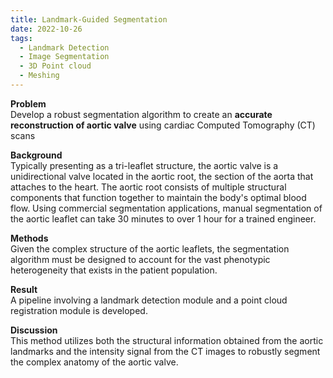 ```yaml
---
title: Landmark-Guided Segmentation
date: 2022-10-26
tags:
  - Landmark Detection
  - Image Segmentation
  - 3D Point cloud
  - Meshing
---
```


**Problem**\
Develop a robust segmentation algorithm to create an **accurate reconstruction of aortic valve** using cardiac Computed Tomography (CT) scans

**Background**\
Typically presenting as a tri-leaflet structure, the aortic valve is a unidirectional valve located in the aortic root, the section of the aorta that attaches to the heart.
The aortic root consists of multiple structural components that function together to maintain the body's optimal blood flow.
Using commercial segmentation applications, manual segmentation of the aortic leaflet can take 30 minutes to over 1 hour for a trained engineer. 

**Methods**\
Given the complex structure of the aortic leaflets, the segmentation algorithm must be designed to account for the vast phenotypic heterogeneity that exists in
the patient population. 

**Result**\
A pipeline involving a landmark detection module and a point cloud registration module is developed. 

**Discussion**\
This method utilizes both the structural information obtained from the aortic landmarks and the intensity signal from the CT images to robustly segment the complex 
anatomy of the aortic valve. 

<!--more-->
